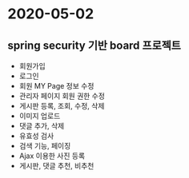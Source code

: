 # 2020-05-02

## spring security 기반 board 프로젝트
* 회원가입
* 로그인
* 회원 MY Page 정보 수정
* 관리자 페이지 회원 권한 수정
* 게시판 등록, 조회, 수정, 삭제
* 이미지 업로드
* 댓글 추가, 삭제
* 유효성 검사
* 검색 기능, 페이징
* Ajax 이용한 사진 등록
* 게시판, 댓글 추천, 비추천

